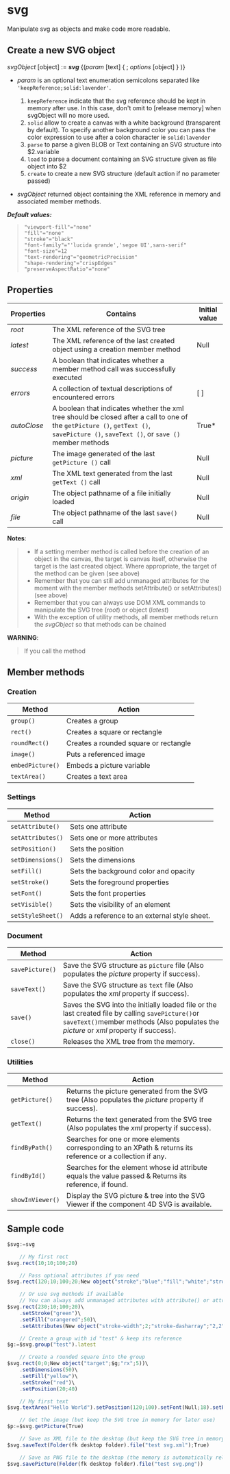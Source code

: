 # svg

Manipulate svg as objects and make code more readable.

## Create a new SVG object

_svgObject_ [object] := ***svg*** {(_param_ [text] { ; _options_ [object] } )}

- _param_ is an optional text enumeration semicolons separated like `'keepReference;solid:lavender'`.

  1. `keepReference` indicate that the svg reference should be kept in memory after use. In this case, don't omit to [release memory] when svgObject will no more used.
  2. `solid` allow to create a canvas with a white background (transparent by default). To specify another background color you can pass the color expression to use after a colon character ie `solid:lavender`
  3.  `parse` to parse a given BLOB or Text containing an SVG structure into $2.variable
  4.  `load` to parse a document containing an SVG structure given as file object into $2
  5.  `create` to create a new SVG structure (default action if no parameter passed)

- _svgObject_ returned object containing the XML reference in memory and associated member methods.

***Default values:***

>`"viewport-fill"="none"`    
>`"fill"="none"`    
>`"stroke"="black"`    
>`"font-family"="'lucida grande','segoe UI',sans-serif"`    
>`"font-size"=12`    
>`"text-rendering"="geometricPrecision"`    
>`"shape-rendering"="crispEdges"`    
>`"preserveAspectRatio"="none"`

## Properties

 Properties  | Contains                                                                                       | Initial value
------------ |-------------                                                                                   |-------------
*root*       | The XML reference of the SVG tree                                                              |
*latest*     | The XML reference of the last created object using a creation member method                    | Null
*success*    | A boolean that indicates whether a member method call was successfully executed                |
*errors*     | A collection of textual descriptions of encountered errors                                     | [ ]
*autoClose*  | A boolean that indicates whether the xml tree should be closed after a call to one of the `getPicture ()`, `getText ()`, `savePicture ()`, `saveText ()`, or `save ()` member methods      | True*
*picture*    | The image generated of the last `getPicture ()` call                                         | Null
*xml*        | The XML text generated from the last `getText ()` call                                        | Null
*origin*     | The object pathname of a file initially loaded                                                 | Null
*file*       | The object pathname of the last `save()` call                                                  | Null


**Notes**:

>* If a setting member method is called before the creation of an object in the canvas, the target is canvas itself, otherwise the target is the last created object. Where appropriate, the target of the method can be given (see above)
>* Remember that you can still add unmanaged attributes for the moment with the member methods setAttribute() or setAttributes() (see above)
>* Remember that you can always use DOM XML commands to manipulate the SVG tree (*root*) or object (*latest*)
>* With the exception of utility methods, all member methods return the _svgObject_ so that methods can be chained

**WARNING**:

> If you call the method

## Member methods

### Creation

|Method            |Action
|-------------     |-------------
`group()`          | Creates a group
`rect()`           | Creates a square or rectangle
`roundRect()`      | Creates a rounded square or rectangle
`image()`          | Puts a referenced image
`embedPicture()`   | Embeds a picture variable
`textArea()`       | Creates a text area


### Settings

|Method            |Action
-------------      |-------------
`setAttribute()`   | Sets one attribute
`setAttributes()`  | Sets one or more attributes
`setPosition()`    | Sets the position
`setDimensions()`  | Sets the dimensions
`setFill()`        | Sets the background color and opacity
`setStroke()`      | Sets the foreground properties
`setFont()`        | Sets the font properties
`setVisible()`     | Sets the visibility of an element
`setStyleSheet()`  | Adds a reference to an external style sheet.

### Document

|Method            |Action
-------------      |-------------
`savePicture()`    | Save the SVG structure as `picture` file (Also populates the *picture* property if success).
`saveText()`       | Save the SVG structure as `text` file (Also populates the *xml* property if success).
`save()`           | Saves the SVG into the initially loaded file or the last created file by calling `savePicture()`or `saveText()`member methods (Also populates the *picture* or *xml* property if success).
`close()`          | Releases the XML tree from the memory.


### Utilities

|Method            |Action
|-------------     |-------------
`getPicture()`     | Returns the picture generated from the SVG tree (Also populates the *picture* property if success).
`getText()`        | Returns the text generated from the SVG tree (Also populates the *xml* property if success).
`findByPath()`     | Searches for one or more elements corresponding to an XPath & returns its reference or a collection if any.
`findById()`       | Searches for the element whose id attribute equals the value passed & Returns its reference, if found.
`showInViewer()`   | Display the SVG picture & tree into the SVG Viewer if the component 4D SVG is available.

## Sample code
```js
$svg:=svg

	// My first rect
$svg.rect(10;10;100;20)

	// Pass optional attributes if you need
$svg.rect(120;10;100;20;New object("stroke";"blue";"fill";"white";"stroke-width";2))

	// Or use svg methods if available
	// You can always add unmanaged attributes with attribute() or attributes()
$svg.rect(230;10;100;20)\
	.setStroke("green")\
	.setFill("orangered";50)\
	.setAttributes(New object("stroke-width";2;"stroke-dasharray";"2,2")

	// Create a group with id "test" & keep its reference
$g:=$svg.group("test").latest

	// Create a rounded square into the group
$svg.rect(0;0;New object("target";$g;"rx";5))\
	.setDimensions(50)\
	.setFill("yellow")\
	.setStroke("red")\
	.setPosition(20;40)

	// My first text
$svg.textArea("Hello World").setPosition(120;100).setFont(Null;18).setFill("dimgray")

	// Get the image (but keep the SVG tree in memory for later use)
$p:=$svg.getPicture(True)

	// Save as XML file to the desktop (but keep the SVG tree in memory for later use)
$svg.saveText(Folder(fk desktop folder).file("test svg.xml");True)

	// Save as PNG file to the desktop (the memory is automatically released)
$svg.savePicture(Folder(fk desktop folder).file("test svg.png"))
```
